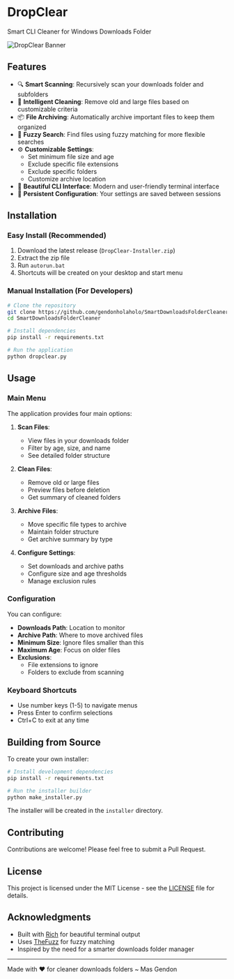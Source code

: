 # DropClear

Smart CLI Cleaner for Windows Downloads Folder

![DropClear Banner](assets/banner.png)

## Features

- 🔍 **Smart Scanning**: Recursively scan your downloads folder and subfolders
- 🧹 **Intelligent Cleaning**: Remove old and large files based on customizable criteria
- 📦 **File Archiving**: Automatically archive important files to keep them organized
- 🎯 **Fuzzy Search**: Find files using fuzzy matching for more flexible searches
- ⚙️ **Customizable Settings**:
  - Set minimum file size and age
  - Exclude specific file extensions
  - Exclude specific folders
  - Customize archive location
- 🎨 **Beautiful CLI Interface**: Modern and user-friendly terminal interface
- 💾 **Persistent Configuration**: Your settings are saved between sessions

## Installation

### Easy Install (Recommended)

1. Download the latest release (`DropClear-Installer.zip`)
2. Extract the zip file
3. Run `autorun.bat`
4. Shortcuts will be created on your desktop and start menu

### Manual Installation (For Developers)

```bash
# Clone the repository
git clone https://github.com/gendonholaholo/SmartDownloadsFolderCleaner.git
cd SmartDownloadsFolderCleaner

# Install dependencies
pip install -r requirements.txt

# Run the application
python dropclear.py
```

## Usage

### Main Menu

The application provides four main options:

1. **Scan Files**:

   - View files in your downloads folder
   - Filter by age, size, and name
   - See detailed folder structure

2. **Clean Files**:

   - Remove old or large files
   - Preview files before deletion
   - Get summary of cleaned folders

3. **Archive Files**:

   - Move specific file types to archive
   - Maintain folder structure
   - Get archive summary by type

4. **Configure Settings**:
   - Set downloads and archive paths
   - Configure size and age thresholds
   - Manage exclusion rules

### Configuration

You can configure:

- **Downloads Path**: Location to monitor
- **Archive Path**: Where to move archived files
- **Minimum Size**: Ignore files smaller than this
- **Maximum Age**: Focus on older files
- **Exclusions**:
  - File extensions to ignore
  - Folders to exclude from scanning

### Keyboard Shortcuts

- Use number keys (1-5) to navigate menus
- Press Enter to confirm selections
- Ctrl+C to exit at any time

## Building from Source

To create your own installer:

```bash
# Install development dependencies
pip install -r requirements.txt

# Run the installer builder
python make_installer.py
```

The installer will be created in the `installer` directory.

## Contributing

Contributions are welcome! Please feel free to submit a Pull Request.

## License

This project is licensed under the MIT License - see the [LICENSE](LICENSE) file for details.

## Acknowledgments

- Built with [Rich](https://github.com/Textualize/rich) for beautiful terminal output
- Uses [TheFuzz](https://github.com/seatgeek/thefuzz) for fuzzy matching
- Inspired by the need for a smarter downloads folder manager

---

Made with ❤️ for cleaner downloads folders
~ Mas Gendon
